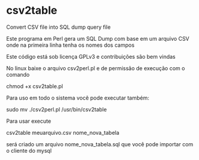 # csv2table
Convert CSV file into SQL dump  query file


Este programa em Perl gera um SQL Dump com base em um arquivo CSV onde na primeira linha tenha os nomes dos campos

Este código está sob licença GPLv3 e contribuições são bem vindas 


No linux baixe o arquivo csv2perl.pl  e de permissão de execução  com o comando 

chmod +x csv2table.pl 

Para uso em todo o sistema você pode executar também: 

sudo mv ./csv2perl.pl   /usr/bin/csv2table


Para usar execute 

csv2table  meuarquivo.csv  nome_nova_tabela

será criado um arquivo  nome_nova_tabela.sql que você pode importar com o cliente do mysql 
